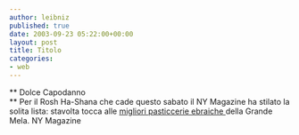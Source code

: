 ```yaml
---
author: leibniz
published: true
date: 2003-09-23 05:22:00+00:00
layout: post
title: Titolo
categories:
- web
---
```


   ** Dolce Capodanno   
**   Per il Rosh Ha-Shana che cade questo sabato il NY Magazine ha stilato la solita lista: stavolta tocca alle  [ migliori pasticcerie ebraiche ](http://www.newyorkmetro.com/nymetro/shopping/columns/testdrive/n_9239//index.html)della Grande Mela.
NY Magazine
